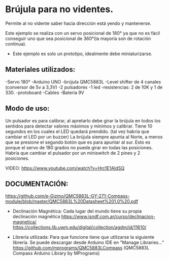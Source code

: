 Brújula para no videntes. 
===========================
Permite al no vidente saber hacia dirección está yendo y mantenerse. 

Este ejemplo se realiza con un servo posicional de 180° ya que no es fácil conseguir uno que sea posicional de 360°(la mayoría son de rotación continua). 

* Este ejemplo es solo un prototipo, idealmente debe miniaturizarse. 

Materiales utilizados: 
----------------------
-Servo 180°
-Arduino UNO
-brújula QMC5883L
-Level shifter de 4 canales (conversor de 5v a 3,3V)
-2 pulsadores
-1 led
-resistencias: 2 de 10K y 1 de 330.
-protoboard
-Cables
-Batería 9V

Modo de uso:
------------
Un pulsador es para calibrar, al apretarlo debe girar la brújula en todos los sentidos para detectar valores máximos y mínimos y calibrar. Tiene 10 segundos en los cuales el LED quedará prendido. (tal vez habría que cambiar el LED por un buzzer)
La brújula siempre apunta al Norte, a menos que se presione el segundo botón que es para apuntar al sur. Esto es porque el servo de 180 grados no puede girar en todas las posiciones. Habría que cambiar el pulsador por un miniswitch de 2 pines y 2 posiciones. 

VIDEO: https://www.youtube.com/watch?v=Hrc1E1AIdSQ


DOCUMENTACIÓN: 
--------------
https://github.com/e-Gizmo/QMC5883L-GY-271-Compass-module/blob/master/QMC5883L%20Datasheet%201.0%20.pdf

* Declinación Magnética: Cada lugar del mundo tiene su propia declinación magnética
https://www.isndf.com.ar/curso/declinacion-magnetica/
https://collections.lib.uwm.edu/digital/collection/agdm/id/11610/

* Librería utilizada: Para que funcione tiene que utilizarse la siguiente librería. Se puede descargar desde Arduino IDE en "Manage Libraries..."
https://github.com/mprograms/QMC5883LCompass (QMC5883L Compass Arduino Library by MPrograms)


